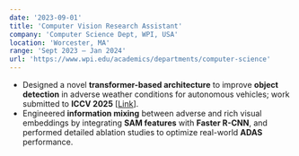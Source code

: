 ```yaml
---
date: '2023-09-01'
title: 'Computer Vision Research Assistant'
company: 'Computer Science Dept, WPI, USA'
location: 'Worcester, MA'
range: 'Sept 2023 – Jan 2024'
url: 'https://www.wpi.edu/academics/departments/computer-science'
---
```


- Designed a novel **transformer-based architecture** to improve **object detection** in adverse weather conditions for autonomous vehicles; work submitted to **ICCV 2025** [<a href="https://drive.google.com/file/d/1oHou6dvBSZXjW5Z-boLfd3GG388aZdY_/view">Link</a>].
- Engineered **information mixing** between adverse and rich visual embeddings by integrating **SAM features** with **Faster R-CNN**, and performed detailed ablation studies to optimize real-world **ADAS** performance.
